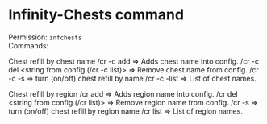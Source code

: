 # Infinity-Chests command
Permission: `infchests`  
Сommands:  

Chest refill by chest name
/cr -c add <string> => Adds chest name into config.
/cr -c del <string from config (/cr -c list)> => Remove chest name from config.
/cr -c -s => turn (on/off) chest refill by name
/cr -c -list <page> => List of chest names.

Chest refill by region
/cr add <string> => Adds region name into config.
/cr del <string from config (/cr list)>  => Remove region name from config.
/cr -s => turn (on/off) chest refill by region name
/cr list <page> => List of region names.

